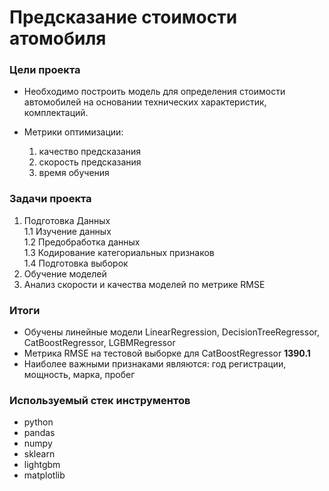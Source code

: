 # Предсказание стоимости атомобиля

### Цели проекта

- Необходимо построить модель для определения стоимости автомобилей на основании технических характеристик, комплектаций.  
- Метрики оптимизации:  

    1. качество предсказания  
    2. скорость предсказания  
    3. время обучения  

### Задачи проекта

1. Подготовка Данных  
    1.1 Изучение данных  
    1.2 Предобработка данных  
    1.3 Кодирование категориальных признаков  
    1.4 Подготовка выборок  
2. Обучение моделей  
3. Анализ скорости и качества моделей по метрике RMSE  

### Итоги

- Обучены линейные модели LinearRegression, DecisionTreeRegressor, CatBoostRegressor, LGBMRegressor
- Метрика RMSE на тестовой выборке для CatBoostRegressor **1390.1** 
- Наиболее важными признаками являются: год регистрации, мощность, марка, пробег


### Используемый стек инструментов

- python
- pandas
- numpy
- sklearn
- lightgbm
- matplotlib
